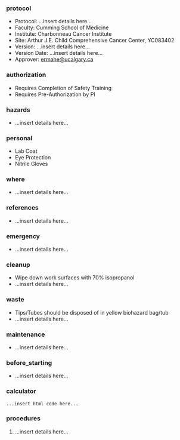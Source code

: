 
### protocol
- Protocol: ...insert details here...
- Faculty: Cumming School of Medicine
- Institute: Charbonneau Cancer Institute
- Site: Arthur J.E. Child Comprehensive Cancer Center, YC083402
- Version: ...insert details here...
- Version Date: ...insert details here...
- Approver: ermahe@ucalgary.ca

### authorization
- Requires Completion of Safety Training
- Requires Pre-Authorization by PI

### hazards
- ...insert details here...

### personal
- Lab Coat
- Eye Protection
- Nitrile Gloves

### where
- ...insert details here...

### references
- ...insert details here...

### emergency
- ...insert details here...

### cleanup
- Wipe down work surfaces with 70% isopropanol
- ...insert details here...

### waste
- Tips/Tubes should be disposed of in yellow biohazard bag/tub
- ...insert details here...

### maintenance
- ...insert details here...

### before_starting
- ...insert details here...

### calculator
~~~~
...insert html code here...
~~~~

### procedures
1. ...insert details here...
